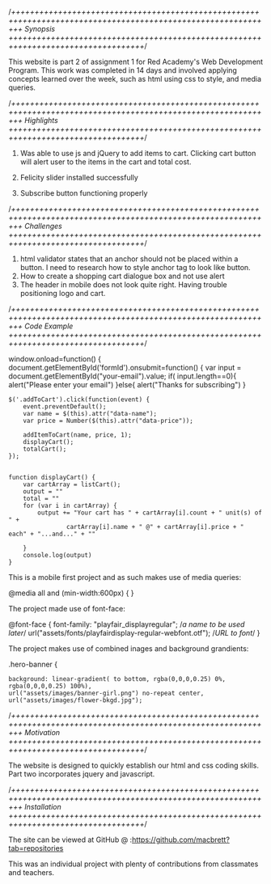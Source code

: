 
/*++++++++++++++++++++++++++++++++++++++++++++++++++++++++++++++++++++++++++++++++++++++++++++++++++++++++++++++
Synopsis
 +++++++++++++++++++++++++++++++++++++++++++++++++++++++++++++++++++++++++++++++++++*/

This website is part 2 of assignment 1 for Red Academy's Web Development Program.
This work was completed in 14 days and involved applying concepts learned over the week, such as html
using css to style, and media queries.

/*++++++++++++++++++++++++++++++++++++++++++++++++++++++++++++++++++++++++++++++++++++++++++++++++++++++++++++++
Highlights
 +++++++++++++++++++++++++++++++++++++++++++++++++++++++++++++++++++++++++++++++++++*/

1. Was able to use js and jQuery to add items to cart. Clicking cart button will alert user to the items in the cart and total cost.

2. Felicity slider installed successfully

3. Subscribe button functioning properly


/*++++++++++++++++++++++++++++++++++++++++++++++++++++++++++++++++++++++++++++++++++++++++++++++++++++++++++++++
Challenges
 +++++++++++++++++++++++++++++++++++++++++++++++++++++++++++++++++++++++++++++++++++*/

1. html validator states that an anchor should not be placed within a button. I need to research how to style anchor tag to look like button.
2. How to create a shopping cart dialogue box and not use alert
3. The header in mobile does not look quite right. Having trouble positioning logo and cart.

/*++++++++++++++++++++++++++++++++++++++++++++++++++++++++++++++++++++++++++++++++++++++++++++++++++++++++++++++
Code Example
 +++++++++++++++++++++++++++++++++++++++++++++++++++++++++++++++++++++++++++++++++++*/

 window.onload=function() {
     document.getElementById('formId').onsubmit=function() {
         var input = document.getElementById("your-email").value;
         if( input.length==0){
             alert("Please enter your email")
         }else{
             alert("Thanks for subscribing")
         }

    $('.addToCart').click(function(event) {
        event.preventDefault();
        var name = $(this).attr("data-name");
        var price = Number($(this).attr("data-price"));

        addItemToCart(name, price, 1);
        displayCart();
        totalCart();
    });


    function displayCart() {
        var cartArray = listCart();
        output = ""
        total = ""
        for (var i in cartArray) {
            output += "Your cart has " + cartArray[i].count + " unit(s) of " +
                    cartArray[i].name + " @" + cartArray[i].price + " each" + "...and..." + ""

        }
        console.log(output)
    }

This is a mobile first project and as such makes use of media queries:

@media all and (min-width:600px)  {
}

The project made use of font-face:

@font-face {
    font-family: "playfair_displayregular"; /*a name to be used later*/
    url("assets/fonts/playfairdisplay-regular-webfont.otf"); /*URL to font*/
}

The project makes use of combined inages and background grandients:

.hero-banner {

    background: linear-gradient( to bottom, rgba(0,0,0,0.25) 0%, rgba(0,0,0,0.25) 100%),
    url("assets/images/banner-girl.png") no-repeat center,
    url("assets/images/flower-bkgd.jpg");



/*++++++++++++++++++++++++++++++++++++++++++++++++++++++++++++++++++++++++++++++++++++++++++++++++++++++++++++++
Motivation
 +++++++++++++++++++++++++++++++++++++++++++++++++++++++++++++++++++++++++++++++++++*/

The website is designed to quickly establish our html and css coding skills. Part two
incorporates jquery and javascript.



/*++++++++++++++++++++++++++++++++++++++++++++++++++++++++++++++++++++++++++++++++++++++++++++++++++++++++++++++
Installation
 +++++++++++++++++++++++++++++++++++++++++++++++++++++++++++++++++++++++++++++++++++*/

The site can be viewed at GitHub @ :https://github.com/macbrett?tab=repositories

This was an individual project with plenty of contributions from classmates and teachers.



